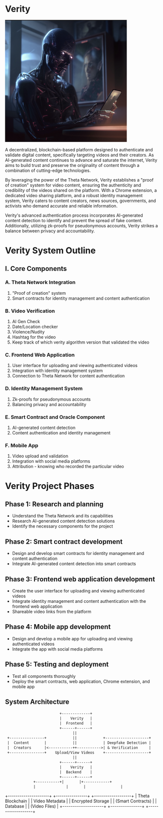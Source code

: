 # Verity
<img src="ai_on_phone.png" alt="My Image Description" width="400" height="400">

A decentralized, blockchain-based platform designed to authenticate and validate digital content, specifically targeting videos and their creators. As AI-generated content continues to advance and saturate the internet, Verity aims to build trust and preserve the originality of content through a combination of cutting-edge technologies.

By leveraging the power of the Theta Network, Verity establishes a "proof of creation" system for video content, ensuring the authenticity and credibility of the videos shared on the platform. With a Chrome extension, a dedicated video sharing platform, and a robust identity management system, Verity caters to content creators, news sources, governments, and activists who demand accurate and reliable information.

Verity's advanced authentication process incorporates AI-generated content detection to identify and prevent the spread of fake content. Additionally, utilizing zk-proofs for pseudonymous accounts, Verity strikes a balance between privacy and accountability.

# Verity System Outline

## I. Core Components
### A. Theta Network Integration
   1. "Proof of creation" system
   2. Smart contracts for identity management and content authentication

### B. Video Verification
   1. AI Gen Check
   2. Date/Location checker
   3. Violence/Nudity 
   4. Hashtag for the video
   5. Keep track of which verity algorithm version that validated the video

### C. Frontend Web Application
   1. User interface for uploading and viewing authenticated videos
   2. Integration with identity management system
   3. Connection to Theta Network for content authentication

### D. Identity Management System
   1. Zk-proofs for pseudonymous accounts
   2. Balancing privacy and accountability

### E. Smart Contract and Oracle Component
   1. AI-generated content detection
   2. Content authentication and identity management

### F. Mobile App
   1. Video upload and validation
   2. Integration with social media platforms
   3. Attribution - knowing who recorded the particular video
   
# Verity Project Phases

## Phase 1: Research and planning
- Understand the Theta Network and its capabilities
- Research AI-generated content detection solutions
- Identify the necessary components for the project

## Phase 2: Smart contract development
- Design and develop smart contracts for identity management and content authentication
- Integrate AI-generated content detection into smart contracts

## Phase 3: Frontend web application development
- Create the user interface for uploading and viewing authenticated videos
- Integrate identity management and content authentication with the frontend web application
- Shareable video links from the platform

## Phase 4: Mobile app development
- Design and develop a mobile app for uploading and viewing authenticated videos
- Integrate the app with social media platforms

## Phase 5: Testing and deployment
- Test all components thoroughly
- Deploy the smart contracts, web application, Chrome extension, and mobile app

## System Architecture
                             +-------------+
                             |    Verity   |
                             |  Frontend   |
                             +------+------+              
                                   ||                         
     +----------------+            ||            +--------------------+
     |  Content       |            ||            | Deepfake Detection |
     |  Creators      |<-----------++----------->| & Verification     |
     +----------------+    Upload/View Videos    +--------------------+
                                   ||                         
                             +------+------+              
                             |    Verity   |
                             |  Backend    |
                             +------+------+              
                 +-----------+|       |+------------+
                 |              |       |                |
+---------------------+  +----------------+  +-------------------+
| Theta Blockchain    |  | Video Metadata |  | Encrypted Storage |
| (Smart Contracts)   |  | Database       |  | (Video Files)     |
+---------------------+  +----------------+  +-------------------+


